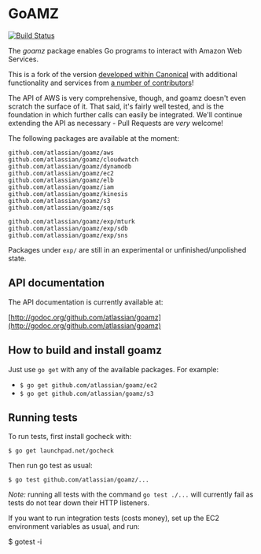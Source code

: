 # GoAMZ

[![Build Status](https://travis-ci.org/crowdmob/goamz.png?branch=master)](https://travis-ci.org/crowdmob/goamz)

The _goamz_ package enables Go programs to interact with Amazon Web Services.

This is a fork of the version [developed within Canonical](https://wiki.ubuntu.com/goamz) with additional functionality and services from [a number of contributors](https://github.com/atlassian/goamz/contributors)!

The API of AWS is very comprehensive, though, and goamz doesn't even scratch the surface of it. That said, it's fairly well tested, and is the foundation in which further calls can easily be integrated. We'll continue extending the API as necessary - Pull Requests are _very_ welcome!

The following packages are available at the moment:

```
github.com/atlassian/goamz/aws
github.com/atlassian/goamz/cloudwatch
github.com/atlassian/goamz/dynamodb
github.com/atlassian/goamz/ec2
github.com/atlassian/goamz/elb
github.com/atlassian/goamz/iam
github.com/atlassian/goamz/kinesis
github.com/atlassian/goamz/s3
github.com/atlassian/goamz/sqs

github.com/atlassian/goamz/exp/mturk
github.com/atlassian/goamz/exp/sdb
github.com/atlassian/goamz/exp/sns
```

Packages under `exp/` are still in an experimental or unfinished/unpolished state.

## API documentation

The API documentation is currently available at:

[http://godoc.org/github.com/atlassian/goamz](http://godoc.org/github.com/atlassian/goamz)

## How to build and install goamz

Just use `go get` with any of the available packages. For example:

* `$ go get github.com/atlassian/goamz/ec2`
* `$ go get github.com/atlassian/goamz/s3`

## Running tests

To run tests, first install gocheck with:

`$ go get launchpad.net/gocheck`

Then run go test as usual:

`$ go test github.com/atlassian/goamz/...`

_Note:_ running all tests with the command `go test ./...` will currently fail as tests do not tear down their HTTP listeners.

If you want to run integration tests (costs money), set up the EC2 environment variables as usual, and run:

$ gotest -i
